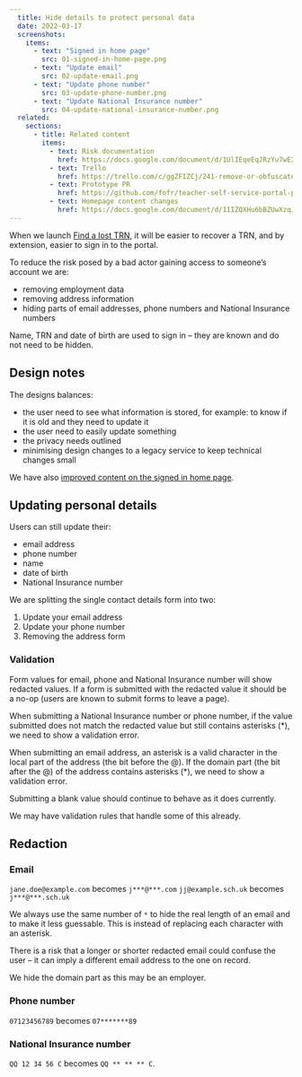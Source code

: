 ```yaml
---
  title: Hide details to protect personal data
  date: 2022-03-17
  screenshots:
    items:
      - text: "Signed in home page"
        src: 01-signed-in-home-page.png
      - text: "Update email"
        src: 02-update-email.png
      - text: "Update phone number"
        src: 03-update-phone-number.png
      - text: "Update National Insurance number"
        src: 04-update-national-insurance-number.png
  related:
    sections:
      - title: Related content
        items:
          - text: Risk documentation
            href: https://docs.google.com/document/d/1UlIEqeEqJRzYu7wE2tpR7mufY_N9l3hux7jcT34p4aE/edit
          - text: Trello
            href: https://trello.com/c/ggZFIZCj/241-remove-or-obfuscate-personal-info-in-teacher-self-serve-portal
          - text: Prototype PR
            href: https://github.com/fofr/teacher-self-service-portal-prototype/pull/5
          - text: Homepage content changes
            href: https://docs.google.com/document/d/11IZQXHu6bBZUwXzqJVheRv5XvwQ01xZ2tIXLQqfQoj4
---
```


When we launch [Find a lost TRN](/find-a-lost-trn), it will be easier to recover a TRN, and by extension, easier to sign in to the portal.

To reduce the risk posed by a bad actor gaining access to someone’s account we are:

- removing employment data
- removing address information
- hiding parts of email addresses, phone numbers and National Insurance numbers

Name, TRN and date of birth are used to sign in – they are known and do not need to be hidden.

## Design notes

The designs balances:

- the user need to see what information is stored, for example: to know if it is old and they need to update it
- the user need to easily update something
- the privacy needs outlined
- minimising design changes to a legacy service to keep technical changes small

We have also [improved content on the signed in home page](https://docs.google.com/document/d/11IZQXHu6bBZUwXzqJVheRv5XvwQ01xZ2tIXLQqfQoj4).

## Updating personal details

Users can still update their:

- email address
- phone number
- name
- date of birth
- National Insurance number

We are splitting the single contact details form into two:

1. Update your email address
2. Update your phone number
3. Removing the address form

### Validation

Form values for email, phone and National Insurance number will show redacted values. If a form is submitted with the redacted value it should be a no-op (users are known to submit forms to leave a page).

When submitting a National Insurance number or phone number, if the value submitted does not match the redacted value but still contains asterisks (*), we need to show a validation error.

When submitting an email address, an asterisk is a valid character in the local part of the address (the bit before the @). If the domain part (the bit after the @) of the address contains asterisks (*), we need to show a validation error.

Submitting a blank value should continue to behave as it does currently.

We may have validation rules that handle some of this already.

## Redaction

### Email

`jane.doe@example.com` becomes `j***@***.com`
`jj@example.sch.uk` becomes `j***@***.sch.uk`

We always use the same number of `*` to hide the real length of an email and to make it less guessable. This is instead of replacing each character with an asterisk.

There is a risk that a longer or shorter redacted email could confuse the user – it can imply a different email address to the one on record.

We hide the domain part as this may be an employer.

### Phone number

`07123456789` becomes `07*******89`

### National Insurance number

`QQ 12 34 56 C` becomes `QQ ** ** ** C`.
